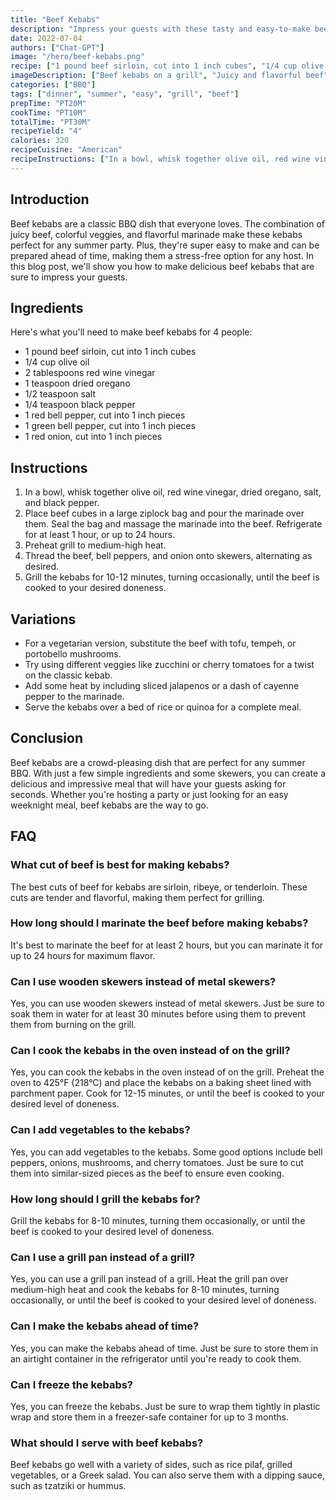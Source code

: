 ```yaml
---
title: "Beef Kebabs"
description: "Impress your guests with these tasty and easy-to-make beef kebabs, perfect for any summer BBQ!"
date: 2022-07-04
authors: ["Chat-GPT"]
image: "/hero/beef-kebabs.png"
recipe: ["1 pound beef sirloin, cut into 1 inch cubes", "1/4 cup olive oil", "2 tablespoons red wine vinegar", "1 teaspoon dried oregano", "1/2 teaspoon salt", "1/4 teaspoon black pepper", "1 red bell pepper, cut into 1 inch pieces", "1 green bell pepper, cut into 1 inch pieces", "1 red onion, cut into 1 inch pieces"]
imageDescription: ["Beef kebabs on a grill", "Juicy and flavorful beef", "Colorful veggies on the skewers", "Perfectly charred and grilled kebabs"]
categories: ["BBQ"]
tags: ["dinner", "summer", "easy", "grill", "beef"]
prepTime: "PT20M"
cookTime: "PT10M"
totalTime: "PT30M"
recipeYield: "4"
calories: 320
recipeCuisine: "American"
recipeInstructions: ["In a bowl, whisk together olive oil, red wine vinegar, dried oregano, salt, and black pepper.", "Place beef cubes in a large ziplock bag and pour the marinade over them. Seal the bag and massage the marinade into the beef. Refrigerate for at least 1 hour, or up to 24 hours.", "Preheat grill to medium-high heat.", "Thread the beef, bell peppers, and onion onto skewers, alternating as desired.", "Grill the kebabs for 10-12 minutes, turning occasionally, until the beef is cooked to your desired doneness."]
---
```


## Introduction

Beef kebabs are a classic BBQ dish that everyone loves. The combination of juicy beef, colorful veggies, and flavorful marinade make these kebabs perfect for any summer party. Plus, they're super easy to make and can be prepared ahead of time, making them a stress-free option for any host. In this blog post, we'll show you how to make delicious beef kebabs that are sure to impress your guests.

## Ingredients

Here's what you'll need to make beef kebabs for 4 people:

- 1 pound beef sirloin, cut into 1 inch cubes
- 1/4 cup olive oil
- 2 tablespoons red wine vinegar
- 1 teaspoon dried oregano
- 1/2 teaspoon salt
- 1/4 teaspoon black pepper
- 1 red bell pepper, cut into 1 inch pieces
- 1 green bell pepper, cut into 1 inch pieces
- 1 red onion, cut into 1 inch pieces

## Instructions

1. In a bowl, whisk together olive oil, red wine vinegar, dried oregano, salt, and black pepper.
2. Place beef cubes in a large ziplock bag and pour the marinade over them. Seal the bag and massage the marinade into the beef. Refrigerate for at least 1 hour, or up to 24 hours.
3. Preheat grill to medium-high heat.
4. Thread the beef, bell peppers, and onion onto skewers, alternating as desired.
5. Grill the kebabs for 10-12 minutes, turning occasionally, until the beef is cooked to your desired doneness.

## Variations

- For a vegetarian version, substitute the beef with tofu, tempeh, or portobello mushrooms.
- Try using different veggies like zucchini or cherry tomatoes for a twist on the classic kebab.
- Add some heat by including sliced jalapenos or a dash of cayenne pepper to the marinade.
- Serve the kebabs over a bed of rice or quinoa for a complete meal.

## Conclusion

Beef kebabs are a crowd-pleasing dish that are perfect for any summer BBQ. With just a few simple ingredients and some skewers, you can create a delicious and impressive meal that will have your guests asking for seconds. Whether you're hosting a party or just looking for an easy weeknight meal, beef kebabs are the way to go.

## FAQ

### What cut of beef is best for making kebabs?

The best cuts of beef for kebabs are sirloin, ribeye, or tenderloin. These cuts are tender and flavorful, making them perfect for grilling.

### How long should I marinate the beef before making kebabs?

It's best to marinate the beef for at least 2 hours, but you can marinate it for up to 24 hours for maximum flavor.

### Can I use wooden skewers instead of metal skewers?

Yes, you can use wooden skewers instead of metal skewers. Just be sure to soak them in water for at least 30 minutes before using them to prevent them from burning on the grill.

### Can I cook the kebabs in the oven instead of on the grill?

Yes, you can cook the kebabs in the oven instead of on the grill. Preheat the oven to 425°F (218°C) and place the kebabs on a baking sheet lined with parchment paper. Cook for 12-15 minutes, or until the beef is cooked to your desired level of doneness.

### Can I add vegetables to the kebabs?

Yes, you can add vegetables to the kebabs. Some good options include bell peppers, onions, mushrooms, and cherry tomatoes. Just be sure to cut them into similar-sized pieces as the beef to ensure even cooking.

### How long should I grill the kebabs for?

Grill the kebabs for 8-10 minutes, turning them occasionally, or until the beef is cooked to your desired level of doneness.

### Can I use a grill pan instead of a grill?

Yes, you can use a grill pan instead of a grill. Heat the grill pan over medium-high heat and cook the kebabs for 8-10 minutes, turning occasionally, or until the beef is cooked to your desired level of doneness.

### Can I make the kebabs ahead of time?

Yes, you can make the kebabs ahead of time. Just be sure to store them in an airtight container in the refrigerator until you're ready to cook them.

### Can I freeze the kebabs?

Yes, you can freeze the kebabs. Just be sure to wrap them tightly in plastic wrap and store them in a freezer-safe container for up to 3 months.

### What should I serve with beef kebabs?

Beef kebabs go well with a variety of sides, such as rice pilaf, grilled vegetables, or a Greek salad. You can also serve them with a dipping sauce, such as tzatziki or hummus.